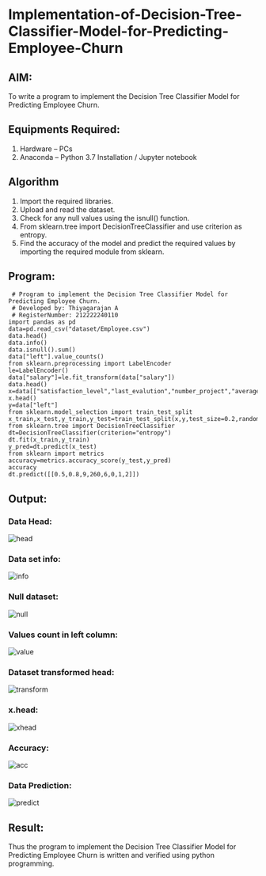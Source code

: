 # Implementation-of-Decision-Tree-Classifier-Model-for-Predicting-Employee-Churn

## AIM:
To write a program to implement the Decision Tree Classifier Model for Predicting Employee Churn.

## Equipments Required:
1. Hardware – PCs
2. Anaconda – Python 3.7 Installation / Jupyter notebook

## Algorithm
1. Import the required libraries.
2. Upload and read the dataset.
3. Check for any null values using the isnull() function.
4. From sklearn.tree import DecisionTreeClassifier and use criterion as entropy.
5. Find the accuracy of the model and predict the required values by importing the required module from sklearn.

## Program:
```
 # Program to implement the Decision Tree Classifier Model for Predicting Employee Churn.
 # Developed by: Thiyagarajan A
 # RegisterNumber: 212222240110
import pandas as pd
data=pd.read_csv("dataset/Employee.csv")
data.head()
data.info()
data.isnull().sum()
data["left"].value_counts()
from sklearn.preprocessing import LabelEncoder
le=LabelEncoder()
data["salary"]=le.fit_transform(data["salary"])
data.head()
x=data[["satisfaction_level","last_evalution","number_project","average_montly_hours","time_spend_company","work_accident","promotion_last_5years","salary"]]
x.head()
y=data["left"]
from sklearn.model_selection import train_test_split
x_train,x_test,y_train,y_test=train_test_split(x,y,test_size=0.2,random_state=100)
from sklearn.tree import DecisionTreeClassifier
dt=DecisionTreeClassifier(criterion="entropy")
dt.fit(x_train,y_train)
y_pred=dt.predict(x_test)
from sklearn import metrics
accuracy=metrics.accuracy_score(y_test,y_pred)
accuracy
dt.predict([[0.5,0.8,9,260,6,0,1,2]])
```

## Output:
### Data Head:

![head](https://github.com/A-Thiyagarajan/Implementation-of-Decision-Tree-Classifier-Model-for-Predicting-Employee-Churn/assets/118707693/466408d3-08c3-41b4-92c3-31491f0d2ddd)


### Data set info:

![info](https://github.com/A-Thiyagarajan/Implementation-of-Decision-Tree-Classifier-Model-for-Predicting-Employee-Churn/assets/118707693/465f83f9-2852-4bef-b349-f20502356884)


### Null dataset:

![null](https://github.com/A-Thiyagarajan/Implementation-of-Decision-Tree-Classifier-Model-for-Predicting-Employee-Churn/assets/118707693/9b75e119-f62d-43db-adfa-35b77781ad8e)


### Values count in left column:

![value](https://github.com/A-Thiyagarajan/Implementation-of-Decision-Tree-Classifier-Model-for-Predicting-Employee-Churn/assets/118707693/6f638b01-b033-4a91-90b2-a0a45ce1dd2c)


### Dataset transformed head:

![transform](https://github.com/A-Thiyagarajan/Implementation-of-Decision-Tree-Classifier-Model-for-Predicting-Employee-Churn/assets/118707693/9cfaed5f-5b6d-468c-875d-aa7a9a2f47c2)


### x.head:

![xhead](https://github.com/A-Thiyagarajan/Implementation-of-Decision-Tree-Classifier-Model-for-Predicting-Employee-Churn/assets/118707693/c197a3bb-8235-4d10-b8a2-a732f9784b2a)


### Accuracy:

![acc](https://github.com/A-Thiyagarajan/Implementation-of-Decision-Tree-Classifier-Model-for-Predicting-Employee-Churn/assets/118707693/407b6a0e-aab5-450e-85f4-b79e548e97b8)


### Data Prediction:

![predict](https://github.com/A-Thiyagarajan/Implementation-of-Decision-Tree-Classifier-Model-for-Predicting-Employee-Churn/assets/118707693/9fa8b109-6f63-45e9-a72e-5fe3367587f6)


## Result:
Thus the program to implement the  Decision Tree Classifier Model for Predicting Employee Churn is written and verified using python programming.
